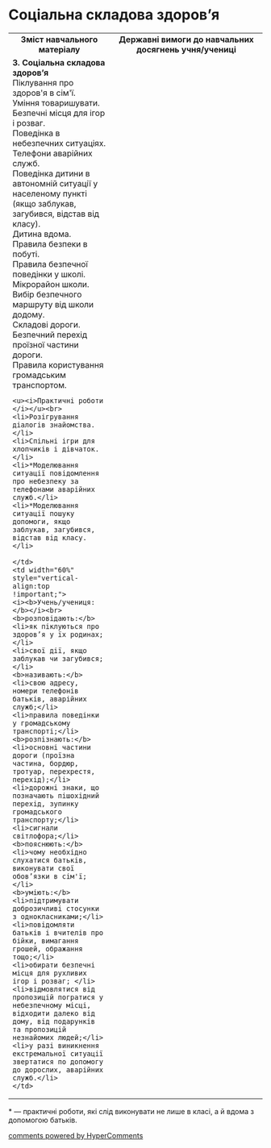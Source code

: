 <div id="hypercomments_widget" class="js-hypercomments-widget invisible"></div>

Соціальна складова здоров’я
=============================================

<table>
  <tr>
    <td width="40%" align="center"><b>Зміст навчального матеріалу<b></td>
    <td width="60%" align="center"><b>Державні вимоги до навчальних досягнень учня/учениці</b></td>
  </tr>
  <tr>
    <td width="40%" style="vertical-align:top !important;">
    <b>3. Соціальна складова здоров’я</b><br>
    Піклування про здоров'я в сім'ї.<br>
Уміння товаришувати. <br>
Безпечні місця для ігор і розваг.<br>
Поведінка в небезпечних ситуаціях. Телефони аварійних служб.<br>
Поведінка дитини в автономній ситуації у населеному пункті (якщо заблукав, загубився, відстав від класу). <br>
Дитина вдома. Правила безпеки в побуті.<br>
Правила безпечної поведінки у школі.<br>
Мікрорайон школи. Вибір безпечного маршруту від школи додому.<br>
Складові дороги. Безпечний перехід проїзної частини дороги.<br>
Правила користування громадським транспортом.<br>

    <u><i>Практичні роботи </i></u><br>
    <li>Розігрування діалогів знайомства.</li>
    <li>Спільні ігри для хлопчиків і дівчаток.</li>
    <li>*Моделювання ситуації повідомлення про небезпеку за телефонами аварійних служб.</li>
    <li>*Моделювання ситуації пошуку допомоги, якщо заблукав, загубився, відстав від класу.</li>

    </td>
    <td width="60%" style="vertical-align:top !important;">
    <i><b>Учень/учениця:</b></i><br>
	<b>розповідають:</b>
    <li>як піклуються про здоров’я у їх родинах;</li>
    <li>свої дії, якщо заблукав чи загубився;</li>
    <b>називають:</b>
    <li>свою адресу, номери телефонів батьків, аварійних служб;</li>
    <li>правила поведінки у громадському транспорті;</li> 
    <b>розпізнають:</b>
    <li>основні частини дороги (проїзна частина, бордюр, тротуар, перехрестя, перехід);</li>
    <li>дорожні знаки, що позначають пішохідний перехід, зупинку громадського транспорту;</li>
    <li>сигнали світлофора;</li>
    <b>пояснюють:</b>
    <li>чому необхідно слухатися батьків,  виконувати свої обов’язки в сім'ї;</li>
    <b>уміють:</b>
    <li>підтримувати доброзичливі стосунки з однокласниками;</li>
    <li>повідомляти батьків і вчителів про бійки, вимагання грошей, ображання тощо;</li>
    <li>обирати безпечні місця для рухливих ігор і розваг; </li>
    <li>відмовлятися від пропозицій погратися у небезпечному місці, відходити далеко від дому, від подарунків та пропозицій незнайомих людей;</li>
    <li>у разі виникнення екстремальної ситуації звертатися по допомогу до дорослих, аварійних служб.</li>
	</td>
  </tr>
</table>

<p>* — практичні роботи, які слід виконувати не лише в класі, а й вдома з допомогою батьків.</p>

<div class="js-hypercomments-container">
<a href="http://hypercomments.com" class="hc-link" title="comments widget">comments powered by HyperComments</a>
</div>